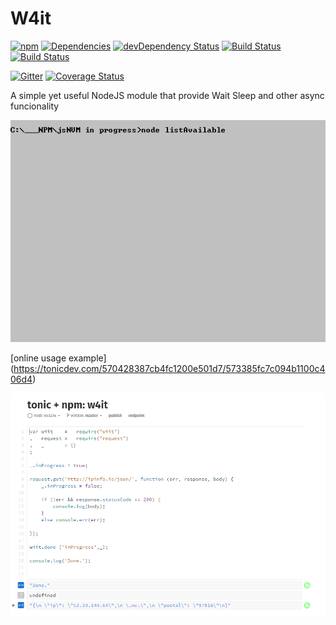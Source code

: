 # W4it 
[![npm](https://badge.fury.io/js/w4it.svg)](http://badge.fury.io/js/w4it)
[![Dependencies](https://david-dm.org/cloned2k16/W4it.svg)](https://david-dm.org/cloned2k16/W4it)
[![devDependency Status](https://david-dm.org/cloned2k16/W4it/dev-status.svg)](https://david-dm.org/cloned2k16/W4it/dev-status)
[![Build Status](https://travis-ci.org/cloned2k16/W4it.svg?branch=master)](https://travis-ci.org/cloned2k16/W4it)
[![Build Status](https://ci.appveyor.com/api/projects/status/github/cloned2k16/W4it?branch=master&svg=true&retuna=true)](https://ci.appveyor.com/project/cloned2k16/w4it)

[![Gitter](https://badges.gitter.im/cloned2k16/W4it.svg)](https://gitter.im/cloned2k16/W4it?utm_source=badge&utm_medium=badge&utm_campaign=pr-badge)
[![Coverage Status](https://coveralls.io/repos/github/cloned2k16/W4it/badge.svg?branch=master)](https://coveralls.io/github/cloned2k16/W4it?branch=master)

A simple yet useful NodeJS module that provide Wait Sleep and other async funcionality

<img src="W4it.gif" alt="in use by jsNVM">


[online usage example] (https://tonicdev.com/570428387cb4fc1200e501d7/573385fc7c094b1100c406d4)

<img src="screenshot.png" >

